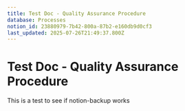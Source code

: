 ```yaml
---
title: Test Doc - Quality Assurance Procedure
database: Processes
notion_id: 23880979-7b42-800a-87b2-e160db9d0cf3
last_updated: 2025-07-26T21:49:37.800Z
---
```


# Test Doc - Quality Assurance Procedure


This is a test to see if notion-backup works

